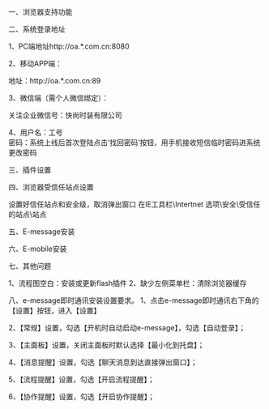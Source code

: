 
一、浏览器支持功能

二、系统登录地址

1、PC端地址http://oa.*.com.cn:8080

2、移动APP端：

地址：http://oa.*.com.cn:89

3、微信端（需个人微信绑定）：

关注企业微信号：快尚时装有限公司

4、用户名：工号  
   密码：系统上线后首次登陆点击‘找回密码’按钮，用手机接收短信临时密码进系统更改密码


三、插件设置


四、浏览器受信任站点设置

设置好信任站点和安全级，取消弹出窗口
在IE工具栏\Intertnet 选项\安全\受信任的站点\站点 


五、E-message安装

六、E-mobile安装


七、其他问题

1、流程图空白：安装或更新flash插件
2、缺少左侧菜单栏：清除浏览器缓存

八、e-message即时通讯安装设置要求。
1、点击e-message即时通讯右下角的【设置】按钮，进入【设置】

2、【常规】设置，勾选【开机时自动启动e-message】，勾选【自动登录】；

3、【主面板】设置，关闭主面板时默认选择【最小化到托盘】；

4、【消息提醒】设置，勾选【聊天消息到达直接弹出窗口】；


5、【流程提醒】设置，勾选【开启流程提醒】；


6、【协作提醒】设置，勾选【开启协作提醒】；
